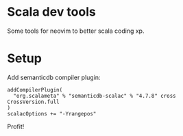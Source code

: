 # Scala dev tools

Some tools for neovim to better scala coding xp.

# Setup

Add semanticdb compiler plugin:

```
addCompilerPlugin(
  "org.scalameta" % "semanticdb-scalac" % "4.7.8" cross CrossVersion.full
)
scalacOptions += "-Yrangepos"
```

Profit!
